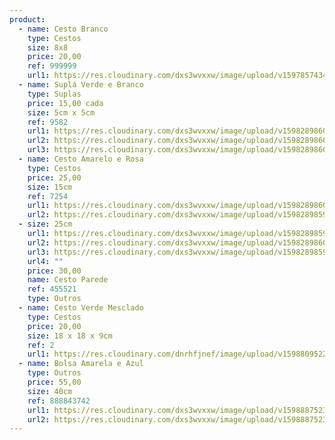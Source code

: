 ```yaml
---
product:
  - name: Cesto Branco
    type: Cestos
    size: 8x8
    price: 20,00
    ref: 999999
    url1: https://res.cloudinary.com/dxs3wvxxw/image/upload/v1597857434/atelieDaAdri/card3.jpg
  - name: Suplá Verde e Branco
    type: Suplas
    price: 15,00 cada
    size: 5cm x 5cm
    ref: 9582
    url1: https://res.cloudinary.com/dxs3wvxxw/image/upload/v1598289860/atelieDaAdri/cms/supla-verde1-min.jpg
    url2: https://res.cloudinary.com/dxs3wvxxw/image/upload/v1598289860/atelieDaAdri/cms/supla-verde2-min.jpg
    url3: https://res.cloudinary.com/dxs3wvxxw/image/upload/v1598289860/atelieDaAdri/cms/supla-verde3-min.jpg
  - name: Cesto Amarelo e Rosa
    type: Cestos
    price: 25,00
    size: 15cm
    ref: 7254
    url1: https://res.cloudinary.com/dxs3wvxxw/image/upload/v1598289860/atelieDaAdri/cms/cesto-amarelo-rosa1-min.jpg
    url2: https://res.cloudinary.com/dxs3wvxxw/image/upload/v1598289859/atelieDaAdri/cms/cesto-amarelo-rosa2-min.jpg
  - size: 25cm
    url1: https://res.cloudinary.com/dxs3wvxxw/image/upload/v1598289859/atelieDaAdri/cms/cesto-parede2-min.jpg
    url2: https://res.cloudinary.com/dxs3wvxxw/image/upload/v1598289860/atelieDaAdri/cms/cesto-parede3-min.jpg
    url3: https://res.cloudinary.com/dxs3wvxxw/image/upload/v1598289859/atelieDaAdri/cms/cesto-parede1-min.jpg
    url4: ""
    price: 30,00
    name: Cesto Parede
    ref: 455521
    type: Outros
  - name: Cesto Verde Mesclado
    type: Cestos
    price: 20,00
    size: 18 x 18 x 9cm
    ref: 2
    url1: https://res.cloudinary.com/dnrhfjnef/image/upload/v1598809522/Site%20-%20Ateli%C3%AA%20da%20Adri/19_-_R_wbrhb1.jpg
  - name: Bolsa Amarela e Azul
    type: Outros
    price: 55,00
    size: 40cm
    ref: 888843742
    url1: https://res.cloudinary.com/dxs3wvxxw/image/upload/v1598887523/atelieDaAdri/cms/bolsa1-min.jpg
    url2: https://res.cloudinary.com/dxs3wvxxw/image/upload/v1598887523/atelieDaAdri/cms/bolsa2-min.jpg
---
```

